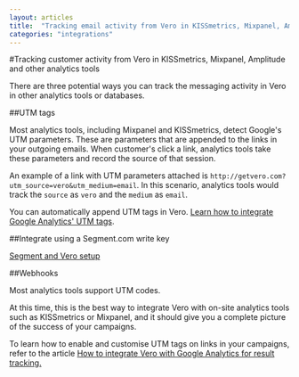 ```yaml
---
layout: articles
title:  "Tracking email activity from Vero in KISSmetrics, Mixpanel, Amplitude and other analytics tools"
categories: "integrations"
---
```


#Tracking customer activity from Vero in KISSmetrics, Mixpanel, Amplitude and other analytics tools

There are three potential ways you can track the messaging activity in Vero in other analytics tools or databases.

##UTM tags

Most analytics tools, including Mixpanel and KISSmetrics, detect Google's UTM parameters. These are parameters that are appended to the links in your outgoing emails. When customer's click a link, analytics tools take these parameters and record the source of that session.

An example of a link with UTM parameters attached is `http://getvero.com?utm_source=vero&utm_medium=email`. In this scenario, analytics tools would track the `source` as `vero` and the `medium` as `email`.

You can automatically append UTM tags in Vero. [Learn how to integrate Google Analytics' UTM tags]({{site.data.links.articles.utm_tags}}).

##Integrate using a Segment.com write key

[Segment and Vero setup]({{site.data.links.segment_vero_setup}})

##Webhooks

Most analytics tools support UTM codes. 

At this time, this is the best way to integrate Vero with on-site analytics tools such as KISSmetrics or Mixpanel, and it should give you a complete picture of the success of your campaigns.

To learn how to enable and customise UTM tags on links in your campaigns, refer to the article 
[How to integrate Vero with Google Analytics for result tracking.](http://www.getvero.com/help/reporting/how-to-integrate-vero-with-google-analytics-for-result-tracking/)